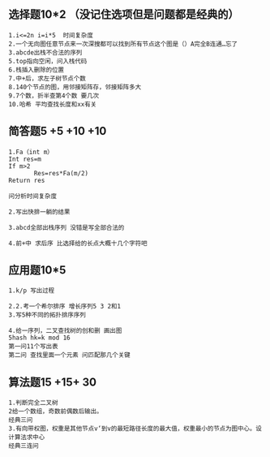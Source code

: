 ## 选择题10*2 （没记住选项但是问题都是经典的）
```
1.i<=2n i=i*5  时间复杂度
2.一个无向图任意节点来一次深搜都可以找到所有节点这个图是（）A完全B连通…忘了
3.abcde出栈不合法的序列
5.top指向空闲，问入栈代码
6.栈插入删除的位置
7.中+后，求左子树节点个数
8.140个节点的图，用邻接矩阵存，邻接矩阵多大
9.7个数，折半查第4个数 要几次
10.哈希 平均查找长度和xx有关
```

## 简答题5 +5 +10 +10
```
1.Fa（int m）
Int res=m
If m>2
       Res=res*Fa(m/2)
Return res

问分析时间复杂度
```
```
2.写出快排一躺的结果
```
```
3.abcd全部出栈序列 没错是写全部合法的
```
```
4.前+中 求后序 比选择给的长点大概十几个字符吧
```

## 应用题10*5
```
1.k/p 写出过程

2.2.考一个希尔排序 增长序列5 3 2和1
3.写5种不同的拓扑排序序列

4.给一序列，二叉查找树的创和删 画出图
5hash hk=k mod 16
第一问11个写出表
第二问 查找里面一个元素 问匹配那几个关键
```

## 算法题15 +15+ 30
```
1.判断完全二叉树
2给一个数组，奇数前偶数后输出。
经典三问
3.有向带权图，权重是其他节点v‘到v的最短路径长度的最大值，权重最小的节点为图中心。设计算法求中心
经典三连问
```